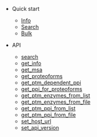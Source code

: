 * Quick start
  * [Info](quickstart.md#Info)
  * [Search](quickstart.md#Search)
  * [Bulk](quickstart.md#Bulk)

* API
  * [search](api.md#search)
  * [get_info](api.md#get_info)
  * [get_msa](api.md#get_msa)
  * [get_proteoforms](api.md#get_proteoforms)
  * [get_ptm_dependent_ppi](api.md#get_ptm_dependent_ppi)
  * [get_ppi_for_proteoforms](api.md#get_ppi_for_proteoforms)
  * [get_ptm_enzymes_from_list](api.md#get_ptm_enzymes_from_list)
  * [get_ptm_enzymes_from_file](api.md#get_ptm_enzymes_from_file)
  * [get_ptm_ppi_from_list](api.md#get_ptm_ppi_from_list)
  * [get_ptm_ppi_from_file](api.md#get_ptm_ppi_from_file)
  * [set_host_url](api.md#set_host_url)
  * [set_api_version](api.md#set_api_version)
  
